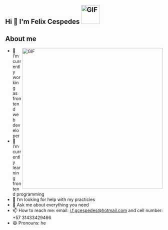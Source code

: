 ## Hi 👋 I'm Felix Cespedes <img alt="GIF" src="https://static.wixstatic.com/media/97b295_3349dbcd7e284899be41466def110e11~mv2.gif" height="60vh"/>


 ## About me 
 
 <img align="right" width="450px" alt="GIF" src="https://i.pinimg.com/originals/75/c2/f8/75c2f842863ae2df6b3ac2d0a4d63026.gif" />
 
- 🔭 I’m currently working as frontend web developer
- 🌱 I’m currently learning frontend programming
- 🤔 I’m looking for help with my practicies
- 💬 Ask me about everything you need
- 📫 How to reach me: email: j.f.gcespedes@hotmail.com  and cell number: +57 31433429466
- 😄 Pronouns: he

<!--
**felixcesp/felixcesp** is a ✨ _special_ ✨ repository because its `README.md` (this file) appears on your GitHub profile.

Here are some ideas to get you started:


-->

